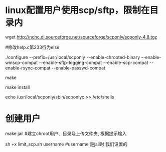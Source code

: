 # linux配置用户使用scp/sftp，限制在目录内
wget http://nchc.dl.sourceforge.net/sourceforge/scponly/scponly-4.8.tgz

#修改help.c第233行为else

./configure --prefix=/usr/local/scponly --enable-chrooted-binary --enable-winscp-compat --enable-sftp-logging-compat --enable-scp-compat --enable-rsync-compat --enable-passwd-compat

make

make install

echo /usr/local/scponly/sbin/scponlyc >> /etc/shells



# 创建用户
make jail #建立chroot用户、目录及上传文件夹, 根据提示输入

sh +x limit_scp.sh username #username 是jail时 我们设置的
